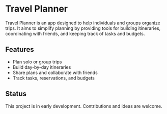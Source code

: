 # Travel Planner

Travel Planner is an app designed to help individuals and groups organize trips. It aims to simplify planning by providing tools for building itineraries, coordinating with friends, and keeping track of tasks and budgets.

## Features
- Plan solo or group trips
- Build day-by-day itineraries
- Share plans and collaborate with friends
- Track tasks, reservations, and budgets

## Status
This project is in early development. Contributions and ideas are welcome.

